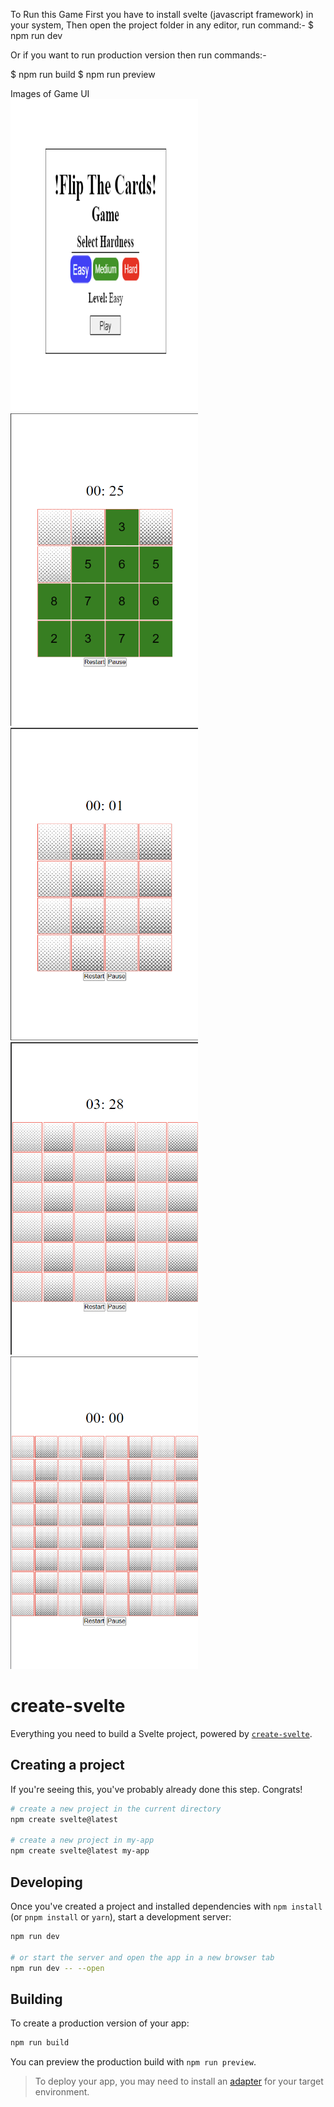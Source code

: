 To Run this Game First you have to install svelte (javascript framework) in your system, Then open the project folder in any editor, run command:- 
$ npm run dev

Or if you want to run production version then run commands:- 

$ npm run build
$ npm run preview

Images of Game UI <br>
<img src="Screenshot%202024-10-05%20133554.png" alt="Image 1" height="500" width="300" />
<img src="Screenshot%202024-10-06%20224026.png" alt="Easy Mode" height="500" width="300"/>
<img src="Screenshot%202024-10-06%20223542.png" alt="Match Cards" height="500" width="300"/>
<img src="Screenshot%202024-10-06%20223523.png" alt="Medium Mode" height="500" width="300"/>
<img src="Screenshot%202024-10-06%20223553.png" alt="hard Mode" height="500" width="300"/>

# create-svelte

Everything you need to build a Svelte project, powered by [`create-svelte`](https://github.com/sveltejs/kit/tree/main/packages/create-svelte).

## Creating a project

If you're seeing this, you've probably already done this step. Congrats!

```bash
# create a new project in the current directory
npm create svelte@latest

# create a new project in my-app
npm create svelte@latest my-app
```

## Developing

Once you've created a project and installed dependencies with `npm install` (or `pnpm install` or `yarn`), start a development server:

```bash
npm run dev

# or start the server and open the app in a new browser tab
npm run dev -- --open
```

## Building

To create a production version of your app:

```bash
npm run build
```

You can preview the production build with `npm run preview`.

> To deploy your app, you may need to install an [adapter](https://kit.svelte.dev/docs/adapters) for your target environment.
